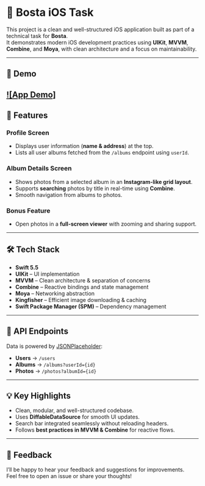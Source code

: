 # 📱 Bosta iOS Task

This project is a clean and well-structured iOS application built as part of a technical task for **Bosta**.  
It demonstrates modern iOS development practices using **UIKit**, **MVVM**, **Combine**, and **Moya**, with clean architecture and a focus on maintainability.  

---
## 🎥 Demo

[![App Demo]](https://github.com/user-attachments/assets/99ef1116-0c32-482d-9e82-99c4d2a0c438)
---

## 🚀 Features

### Profile Screen
- Displays user information (**name & address**) at the top.  
- Lists all user albums fetched from the `/albums` endpoint using `userId`.  

### Album Details Screen
- Shows photos from a selected album in an **Instagram-like grid layout**.  
- Supports **searching** photos by title in real-time using **Combine**.  
- Smooth navigation from albums to photos.  

### Bonus Feature
- Open photos in a **full-screen viewer** with zooming and sharing support.  

---

## 🛠 Tech Stack

- **Swift 5.5**  
- **UIKit** – UI implementation  
- **MVVM** – Clean architecture & separation of concerns  
- **Combine** – Reactive bindings and state management  
- **Moya** – Networking abstraction  
- **Kingfisher** – Efficient image downloading & caching  
- **Swift Package Manager (SPM)** – Dependency management  

---

## 📡 API Endpoints

Data is powered by [JSONPlaceholder](https://jsonplaceholder.typicode.com):  

- **Users** → `/users`  
- **Albums** → `/albums?userId={id}`  
- **Photos** → `/photos?albumId={id}`  

---

## 💡 Key Highlights

- Clean, modular, and well-structured codebase.  
- Uses **DiffableDataSource** for smooth UI updates.  
- Search bar integrated seamlessly without reloading headers.  
- Follows **best practices in MVVM & Combine** for reactive flows.  

---

## 🙌 Feedback

I’ll be happy to hear your feedback and suggestions for improvements.  
Feel free to open an issue or share your thoughts!  
